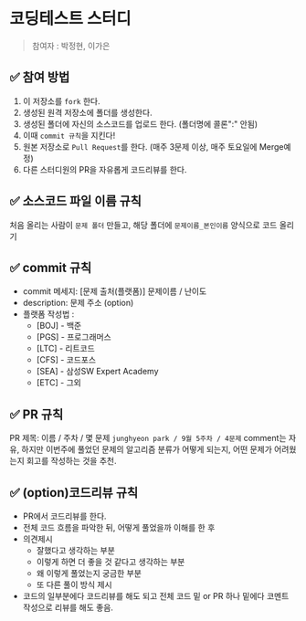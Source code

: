 # 코딩테스트 스터디

> 참여자 : 박정현, 이가은

## ✅ 참여 방법
1. 이 저장소를 `fork` 한다.
2. 생성된 원격 저장소에 폴더를 생성한다.
3. 생성된 폴더에 자신의 소스코드를 업로드 한다. (폴더명에 콜론":" 안됨)
4. 이때 `commit 규칙`을 지킨다!
5. 원본 저장소로 `Pull Request`를 한다. (매주 3문제 이상, 매주 토요일에 Merge예정)
6. 다른 스터디원의 PR을 자유롭게 코드리뷰를 한다.

## ✅ 소스코드 파일 이름 규칙
처음 올리는 사람이 `문제 폴더` 만들고, 해당 폴더에 `문제이름_본인이름` 양식으로 코드 올리기


## ✅ commit 규칙
- commit 메세지: [문제 출처(플랫폼)] 문제이름 / 난이도
- description: 문제 주소 (option)
- 플랫폼 작성법 :
  - [BOJ] - 백준
  - [PGS] - 프로그래머스
  - [LTC] - 리트코드
  - [CFS] - 코드포스
  - [SEA] - 삼성SW Expert Academy
  - [ETC] - 그외


## ✅ PR 규칙
PR 제목: 이름 / 주차 / 몇 문제
`junghyeon park / 9월 5주차 / 4문제`
comment는 자유, 하지만 이번주에 풀었던 문제의 알고리즘 분류가 어떻게 되는지,
어떤 문제가 어려웠는지 회고를 작성하는 것을 추천.


## ✅ (option)코드리뷰 규칙
- PR에서 코드리뷰를 한다.
- 전체 코드 흐름을 파악한 뒤, 어떻게 풀었을까 이해를 한 후
- 의견제시
  - 잘했다고 생각하는 부분
  - 이렇게 하면 더 좋을 것 같다고 생각하는 부분
  - 왜 이렇게 풀었는지 궁금한 부분
  - 또 다른 풀이 방식 제시
- 코드의 일부분에다 코드리뷰를 해도 되고 전체 코드 밑 or PR 하나 밑에다 코멘트 작성으로 리뷰를 해도 좋음.
